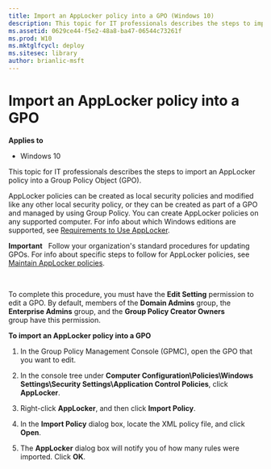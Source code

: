 ```yaml
---
title: Import an AppLocker policy into a GPO (Windows 10)
description: This topic for IT professionals describes the steps to import an AppLocker policy into a Group Policy Object (GPO).
ms.assetid: 0629ce44-f5e2-48a8-ba47-06544c73261f
ms.prod: W10
ms.mktglfcycl: deploy
ms.sitesec: library
author: brianlic-msft
---
```


# Import an AppLocker policy into a GPO


**Applies to**

-   Windows 10

This topic for IT professionals describes the steps to import an AppLocker policy into a Group Policy Object (GPO).

AppLocker policies can be created as local security policies and modified like any other local security policy, or they can be created as part of a GPO and managed by using Group Policy. You can create AppLocker policies on any supported computer. For info about which Windows editions are supported, see [Requirements to Use AppLocker](requirements-to-use-applocker.md).

**Important**  
Follow your organization's standard procedures for updating GPOs. For info about specific steps to follow for AppLocker policies, see [Maintain AppLocker policies](maintain-applocker-policies.md).

 

To complete this procedure, you must have the **Edit Setting** permission to edit a GPO. By default, members of the **Domain Admins** group, the **Enterprise Admins** group, and the **Group Policy Creator Owners** group have this permission.

**To import an AppLocker policy into a GPO**

1.  In the Group Policy Management Console (GPMC), open the GPO that you want to edit.

2.  In the console tree under **Computer Configuration\\Policies\\Windows Settings\\Security Settings\\Application Control Policies**, click **AppLocker**.

3.  Right-click **AppLocker**, and then click **Import Policy**.

4.  In the **Import Policy** dialog box, locate the XML policy file, and click **Open**.

5.  The **AppLocker** dialog box will notify you of how many rules were imported. Click **OK**.

 

 





